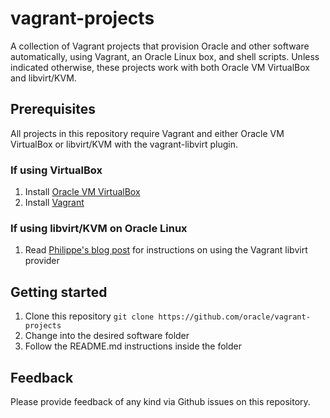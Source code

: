 # vagrant-projects
A collection of Vagrant projects that provision Oracle and other software automatically, using Vagrant, an Oracle Linux box, and shell scripts. Unless indicated otherwise, these projects work with both Oracle VM VirtualBox and libvirt/KVM.

## Prerequisites 
All projects in this repository require Vagrant and either Oracle VM VirtualBox or libvirt/KVM with the vagrant-libvirt plugin.

### If using VirtualBox
1. Install [Oracle VM VirtualBox](https://www.virtualbox.org/wiki/Downloads)
2. Install [Vagrant](https://vagrantup.com/)

### If using libvirt/KVM on Oracle Linux
1. Read [Philippe's blog post](https://blogs.oracle.com/linux/getting-started-with-the-vagrant-libvirt-provider-for-oracle-linux) for instructions on using the Vagrant libvirt provider

## Getting started
1. Clone this repository `git clone https://github.com/oracle/vagrant-projects`
2. Change into the desired software folder
3. Follow the README.md instructions inside the folder

## Feedback
Please provide feedback of any kind via Github issues on this repository.
